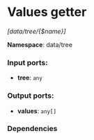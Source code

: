 # Values getter

_[data/tree/{$name}]_

__Namespace__: data/tree

### Input ports:

* __tree__: ` any `

### Output ports:

* __values__: ` any[] `

### Dependencies




